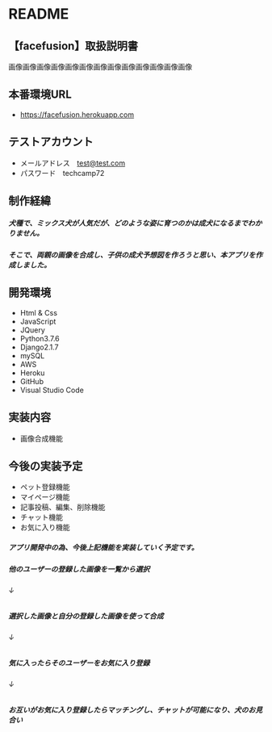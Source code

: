 # README
## 【facefusion】取扱説明書
画像画像画像画像画像画像画像画像画像画像画像画像画像

## 本番環境URL
* https://facefusion.herokuapp.com

## テストアカウント
* メールアドレス　test@test.com
* パスワード　techcamp72

## 制作経緯
##### 犬種で、ミックス犬が人気だが、どのような姿に育つのかは成犬になるまでわかりません。
##### そこで、両親の画像を合成し、子供の成犬予想図を作ろうと思い、本アプリを作成しました。

## 開発環境
* Html & Css
* JavaScript
* JQuery
* Python3.7.6
* Django2.1.7
* mySQL
* AWS
* Heroku
* GitHub
* Visual Studio Code

## 実装内容
* 画像合成機能

## 今後の実装予定
* ペット登録機能
* マイページ機能
* 記事投稿、編集、削除機能
* チャット機能
* お気に入り機能
##### アプリ開発中の為、今後上記機能を実装していく予定です。
##### 他のユーザーの登録した画像を一覧から選択
###### ↓
##### 選択した画像と自分の登録した画像を使って合成
###### ↓
##### 気に入ったらそのユーザーをお気に入り登録
###### ↓
##### お互いがお気に入り登録したらマッチングし、チャットが可能になり、犬のお見合い

